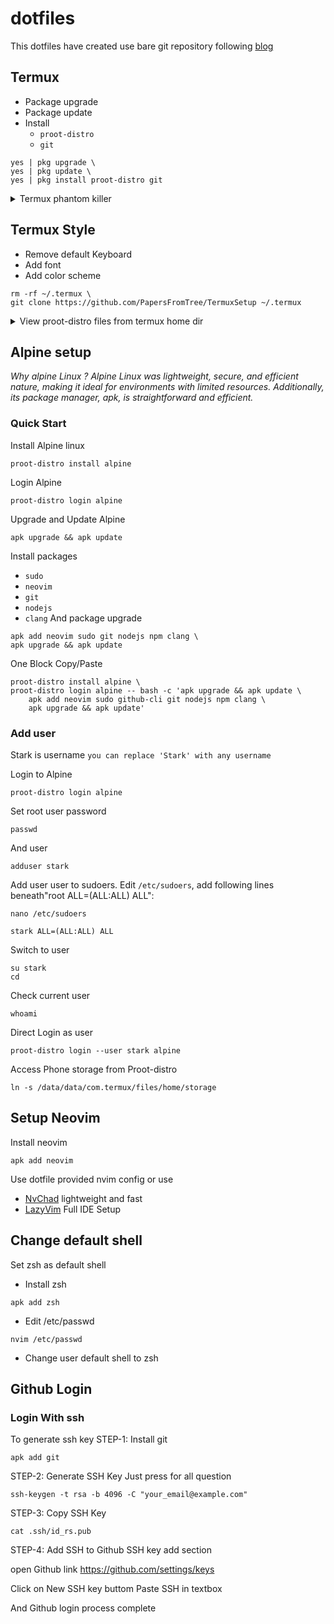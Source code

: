 # dotfiles
This dotfiles have created use bare git repository following [blog](https://www.atlassian.com/git/tutorials/dotfiles) 

## Termux
* Package upgrade
* Package update 
* Install
  * `proot-distro`
  * `git`

```
yes | pkg upgrade \
yes | pkg update \
yes | pkg install proot-distro git
```
<details>
 
<summary>Termux phantom killer</summary>
In android phantom process killer kill the termux which lead to server and background process to step
[Guide](https://youtu.be/vK1Jx9ydi5c)  to solve problem

</details>

## Termux Style
* Remove default Keyboard
* Add font
* Add color scheme
```
rm -rf ~/.termux \
git clone https://github.com/PapersFromTree/TermuxSetup ~/.termux
```

<details>
 
<summary>View proot-distro files from termux home dir</summary>

Creates a symlink of installed rootfs on your home dir and make it easily accessable
```
ln -rs $PREFIX/var/lib/proot-distro/installed-rootfs $HOME/proot-distro-rootfs
```
</details>

## Alpine setup
_Why alpine Linux ?
Alpine Linux was lightweight, secure, and efficient nature, making it ideal for environments with limited resources. Additionally, its package manager, apk, is straightforward and efficient._

### Quick Start
Install Alpine linux
```
proot-distro install alpine
```
Login Alpine
```
proot-distro login alpine
```
Upgrade and Update Alpine
```
apk upgrade && apk update
```
Install packages
  * `sudo`
  * `neovim`
  * `git` 
  * `nodejs` 
  * `clang`
And package upgrade
```
apk add neovim sudo git nodejs npm clang \
apk upgrade && apk update
```
One Block Copy/Paste
```
proot-distro install alpine \
proot-distro login alpine -- bash -c 'apk upgrade && apk update \
    apk add neovim sudo github-cli git nodejs npm clang \
    apk upgrade && apk update'
```

### Add user
Stark is username `you can replace 'Stark' with any username`

Login to Alpine
```
proot-distro login alpine
```
Set root user password
```
passwd
```
And user
```
adduser stark
```
Add user user to sudoers. Edit `/etc/sudoers`, add following lines beneath"root ALL=(ALL:ALL) ALL":
```
nano /etc/sudoers
```
```
stark ALL=(ALL:ALL) ALL
```
Switch to user
```
su stark
cd

```
Check current user
```
whoami
```
Direct Login as user
```
proot-distro login --user stark alpine
```
Access Phone storage from Proot-distro
```
ln -s /data/data/com.termux/files/home/storage
```
## Setup Neovim

Install neovim
```
apk add neovim 
```
Use dotfile provided nvim config or use
* [NvChad](https://nvchad.com) lightweight and fast
* [LazyVim](https://www.lazyvim.org) Full IDE Setup

## Change default shell
Set zsh as default shell
* Install zsh
```
apk add zsh
```
* Edit /etc/passwd
```
nvim /etc/passwd
```
* Change user default shell to zsh

## Github Login

### Login With ssh
To generate ssh key
STEP-1: Install git
```
apk add git

```
STEP-2: Generate SSH Key
Just press for all question
```
ssh-keygen -t rsa -b 4096 -C "your_email@example.com"
```
STEP-3: Copy SSH Key
```
cat .ssh/id_rs.pub
```
STEP-4: Add SSH to Github SSH key add section

open Github link
https://github.com/settings/keys

Click on New SSH key buttom
Paste SSH in textbox

And Github login process complete
